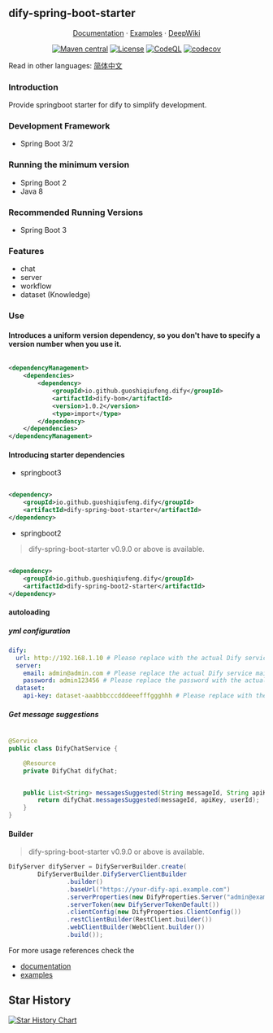 ## dify-spring-boot-starter

<p align="center">
  <a href="https://guoshiqiufeng.github.io/dify-spring-boot-starter/en">Documentation</a> ·
  <a href="https://github.com/guoshiqiufeng/dify-spring-boot-starter-examples">Examples</a> ·
  <a href="https://deepwiki.com/guoshiqiufeng/dify-spring-boot-starter">DeepWiki</a>
</p>

<div align="center">

[![Maven central](https://img.shields.io/maven-central/v/io.github.guoshiqiufeng.dify/dify-spring-boot-starter.svg?style=flat-square)](https://search.maven.org/search?q=g:io.github.guoshiqiufeng.dify%20AND%20a:dify-spring-boot-starter)
[![License](https://img.shields.io/:license-apache-brightgreen.svg?style=flat-square)](http://www.apache.org/licenses/LICENSE-2.0.html)
[![CodeQL](https://github.com/guoshiqiufeng/dify-spring-boot-starter/actions/workflows/github-code-scanning/codeql/badge.svg)](https://github.com/guoshiqiufeng/dify-spring-boot-starter/actions/workflows/github-code-scanning/codeql)
[![codecov](https://codecov.io/gh/guoshiqiufeng/dify-spring-boot-starter/graph/badge.svg?token=NVQ2SGEQ79)](https://codecov.io/gh/guoshiqiufeng/dify-spring-boot-starter)

</div>

Read in other languages: [简体中文](README-zh.md)

### Introduction

Provide springboot starter for dify to simplify development.

### Development Framework

- Spring Boot 3/2

### Running the minimum version

- Spring Boot 2
- Java 8

### Recommended Running Versions

- Spring Boot 3

### Features

- chat
- server
- workflow
- dataset (Knowledge)

### Use

#### Introduces a uniform version dependency, so you don't have to specify a version number when you use it.

```xml

<dependencyManagement>
    <dependencies>
        <dependency>
            <groupId>io.github.guoshiqiufeng.dify</groupId>
            <artifactId>dify-bom</artifactId>
            <version>1.0.2</version>
            <type>import</type>
        </dependency>
    </dependencies>
</dependencyManagement>
```

#### Introducing starter dependencies

- springboot3

```xml

<dependency>
    <groupId>io.github.guoshiqiufeng.dify</groupId>
    <artifactId>dify-spring-boot-starter</artifactId>
</dependency>
```

- springboot2

> dify-spring-boot-starter v0.9.0 or above is available.

```xml

<dependency>
    <groupId>io.github.guoshiqiufeng.dify</groupId>
    <artifactId>dify-spring-boot2-starter</artifactId>
</dependency>
```

#### autoloading

##### yml configuration

```yaml
dify:
  url: http://192.168.1.10 # Please replace with the actual Dify service address
  server:
    email: admin@admin.com # Please replace the actual Dify service mailbox, if you do not need to call the server-related interfaces can not be filled in!
    password: admin123456 # Please replace the password with the actual Dify service password, if you don't need to call the server-related interfaces can not be filled in!
  dataset:
    api-key: dataset-aaabbbcccdddeeefffggghhh # Please replace with the actual Dify dataset API key, if you don't need to call the dataset-related interfaces can not be filled in!
```

##### Get message suggestions

```java

@Service
public class DifyChatService {

    @Resource
    private DifyChat difyChat;


    public List<String> messagesSuggested(String messageId, String apiKey, String userId) {
        return difyChat.messagesSuggested(messageId, apiKey, userId);
    }
}
```

#### Builder

> dify-spring-boot-starter v0.9.0 or above is available.

```java
DifyServer difyServer = DifyServerBuilder.create(
        DifyServerBuilder.DifyServerClientBuilder
                .builder()
                .baseUrl("https://your-dify-api.example.com")
                .serverProperties(new DifyProperties.Server("admin@example.com", "password"))
                .serverToken(new DifyServerTokenDefault())
                .clientConfig(new DifyProperties.ClientConfig())
                .restClientBuilder(RestClient.builder())
                .webClientBuilder(WebClient.builder())
                .build());
```

For more usage references check the

- [documentation](https://guoshiqiufeng.github.io/dify-spring-boot-starter/en/)
- [examples](https://github.com/guoshiqiufeng/dify-spring-boot-starter-examples)

## Star History

[![Star History Chart](https://api.star-history.com/svg?repos=guoshiqiufeng/dify-spring-boot-starter&type=Date)](https://www.star-history.com/#guoshiqiufeng/dify-spring-boot-starter&Date)
